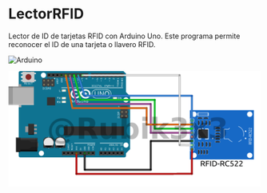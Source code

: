 # LectorRFID
Lector de ID de tarjetas RFID con Arduino Uno.
Este programa permite reconocer el ID de una tarjeta o llavero RFID.

![Arduino](https://img.shields.io/badge/-Arduino-00979D?style=for-the-badge&logo=Arduino&logoColor=white)

![Imagen prototipo](https://raw.githubusercontent.com/Rubik3x3/LectorRFID/main/LectorRFID_Prototipo.png)

